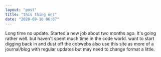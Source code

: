 ```yaml
---
layout: "post"
title: "this thing on?"
date: "2020-09-10 06:07"
---
```


Long time no update.
Started a new job about two months ago.
It's going rather well.
but haven't spent much time in the code world.
want to start digging back in
and dust off the cobwebs
also use this site as more of a journal/blog with regular updates
but may need to change format a little.

